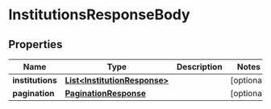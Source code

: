 

# InstitutionsResponseBody


## Properties

| Name | Type | Description | Notes |
|------------ | ------------- | ------------- | -------------|
|**institutions** | [**List&lt;InstitutionResponse&gt;**](InstitutionResponse.md) |  |  [optional] |
|**pagination** | [**PaginationResponse**](PaginationResponse.md) |  |  [optional] |



